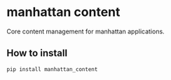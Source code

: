 manhattan content
=================

Core content management for manhattan applications.

How to install
--------------

`pip install manhattan_content`